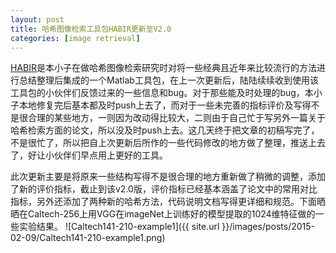 ```yaml
---
layout: post
title: 哈希图像检索工具包HABIR更新至V2.0
categories: [image retrieval]
---
```


[HABIR](http://yongyuan.name/habir/)是本小子在做哈希图像检索研究时对将一些经典且近年来比较流行的方法进行总结整理后集成的一个Matlab工具包，在上一次更新后，陆陆续续收到使用该工具包的小伙伴们反馈过来的一些信息和bug。对于那些能及时处理的bug，本小子本地修复完后基本都及时push上去了，而对于一些未完善的指标评价及写得不是很合理的某些地方，一则因为改动得比较大，二则由于自己忙于写另外一篇关于哈希检索方面的论文，所以没及时push上去。这几天终于把文章的初稿写完了，不是很忙了，所以把自上次更新后所作的一些代码修改的地方做了整理，推送上去了，好让小伙伴们早点用上更好的工具。

此次更新主要是将原来一些结构写得不是很合理的地方重新做了稍微的调整，添加了新的评价指标，截止到该v2.0版，评价指标已经基本涵盖了论文中的常用对比指标，另外还添加了两种新的哈希方法，代码说明文档写得更详细和规范。下面晒晒在Caltech-256上用VGG在imageNet上训练好的模型提取的1024维特征做的一些实验结果。
![Caltech141-210-example1]({{ site.url }}/images/posts/2015-02-09/Caltech141-210-example1.png)
